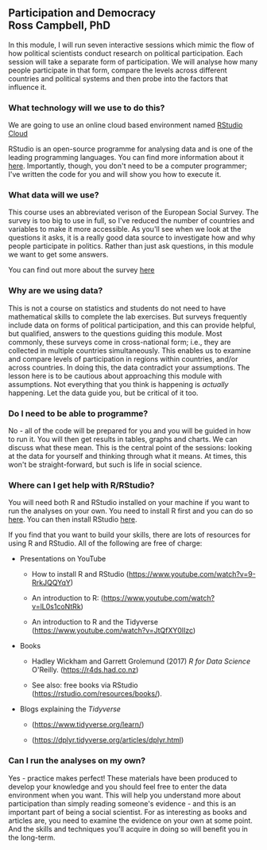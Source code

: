 ## **Participation and Democracy**<br/> **Ross Campbell, PhD** ##

In this module, I will run seven interactive sessions which mimic the flow of how political scientists conduct research on political participation. Each session will take a separate form of participation. We will analyse how many people participate in that form, compare the levels across different countries and political systems and then probe into the factors that influence it.  

### What technology will we use to do this? 

We are going to use an online cloud based environment named [RStudio Cloud](https://rstudio.cloud)

RStudio is an open-source programme for analysing data and is one of the leading programming languages. You can find more information about it [here](https://www.rstudio.com). Importantly, though, you don't need to be a computer programmer; I've written the code for you and will show you how to execute it. 

### What data will we use?

This course uses an abbreviated verison of the European Social Survey. The survey is too big to use in full, so I've reduced the number of countries and variables to make it more accessible. As you'll see when we look at the questions it asks, it is a really good data source to investigate how and why people participate in politics. Rather than just ask questions, in this module we want to get some answers. 

You can find out more about the survey [here](https://www.europeansocialsurvey.org/)

### Why are we using data?

This is not a course on statistics and students do not need to have mathematical skills to complete the lab exercises. But surveys frequently include data on forms of political participation, and this can provide helpful, but qualified, answers to the questions guiding this module. Most commonly, these surveys come in cross-national form; i.e., they are collected in multiple countries simultaneously. This enables us to examine and compare levels of participation in regions within countries, and/or across countries. In doing this, the data contradict your assumptions. The lesson here is to be cautious about approaching this module with assumptions. Not everything that you think is happening is *actually* happening. Let the data guide you, but be critical of it too. 

### Do I need to be able to programme? 

No - all of the code will be prepared for you and you will be guided in how to run it. You will then get results in tables, graphs and charts. We can discuss what these mean. This is the central point of the sessions: looking at the data for yourself and thinking through what it means. At times, this won't be straight-forward, but such is life in social science. 

### Where can I get help with R/RStudio?

You will need both R and RStudio installed on your machine if you want to run the analyses on your own. You need to install R first and you can do so [here](https://cran.r-project.org/). You can then install RStudio [here](https://rstudio.com/products/rstudio/download/).

If you find that you want to build your skills, there are lots of resources for using R and RStudio. All of the following are free of charge:

- Presentations on YouTube

  - How to install R and RStudio (https://www.youtube.com/watch?v=9-RrkJQQYqY)
  
  - An introduction to R: (https://www.youtube.com/watch?v=lL0s1coNtRk)
  
  - An introduction to R and the Tidyverse (https://www.youtube.com/watch?v=JtQfXY0lIzc)
- Books
  - Hadley Wickham and Garrett Grolemund (2017) *R for Data Science* O'Reilly. (https://r4ds.had.co.nz)

  - See also: free books via RStudio (https://rstudio.com/resources/books/).

- Blogs explaining the *Tidyverse* 

  - (https://www.tidyverse.org/learn/)

  - (https://dplyr.tidyverse.org/articles/dplyr.html)


### Can I run the analyses on my own?
Yes - practice makes perfect! These materials have been produced to develop your knowledge and you should feel free to enter the data environment when you want. This will help you understand more about participation than simply reading someone's evidence - and this is an important part of being a social scientist. For as interesting as books and articles are, you need to examine the evidence on your own at some point. And the skills and techniques you'll acquire in doing so will benefit you in the long-term.
